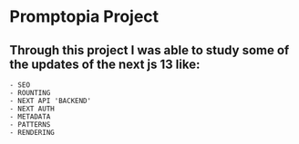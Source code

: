 # Promptopia Project

## Through this project I was able to study some of the updates of the next js 13 like:

    - SEO
    - ROUNTING
    - NEXT API 'BACKEND'
    - NEXT AUTH 
    - METADATA
    - PATTERNS
    - RENDERING